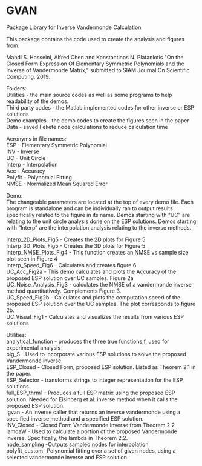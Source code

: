 # GVAN
Package Library for Inverse Vandermonde Calculation

This package contains the code used to create the analysis and figures from:  

Mahdi S. Hosseini, Alfred Chen and Konstantinos N. Plataniotis "On the Closed Form Expression Of Elementary Symmetric Polynomials and the Inverse of Vandermonde Matrix," submitted to SIAM Journal On Scientific Computing, 2019.

Folders:  
Utilities - the main source codes as well as some programs to help readability of the demos.  
Third party codes - the Matlab implemented codes for other inverse or ESP solutions  
Demo examples - the demo codes to create the figures seen in the paper  
Data - saved Fekete node calculations to reduce calculation time  

Acronyms in file names:  
ESP - Elementary Symmetric Polynomial  
INV - Inverse  
UC - Unit Circle  
Interp - Interpolation  
Acc - Accuracy  
Polyfit - Polynomial Fitting  
NMSE - Normalized Mean Squared Error  

Demo:  
The changeable parameters are located at the top of every demo file. Each program is standalone and can be individually ran to output results specifically related to the figure in its name. Demos starting with “UC” are relating to the unit circle analysis done on the ESP solutions. Demos starting with “Interp” are the interpolation analysis relating to the inverse methods.  

Interp_2D_Plots_Fig5 - Creates the 2D plots for Figure 5  
Interp_3D_Plots_Fig5 - Creates the 3D plots for Figure 5  
Interp_NMSE_Plots_Fig4 - This function creates an NMSE vs sample size plot seen in Figure 4  
Interp_Speed_Fig6 - Calculates and creates figure 6  
UC_Acc_Fig2a - This demo calculates and plots the Accuracy of the proposed ESP solution over UC samples. Figure 2a  
UC_Noise_Analysis_Fig3 - calculates the NMSE of a vandermonde inverse method quantitatively. Complements Figure 3.  
UC_Speed_Fig2b - Calculates and plots the computation speed of the proposed ESP solution over the UC samples. The plot corresponds to figure 2b.  
UC_Visual_Fig1 - Calculates and visualizes the results from various ESP solutions  

Utilities:  
analytical_function - produces the three true functions,f, used for experimental analysis  
big_S - Used to incorporate various ESP solutions to solve the proposed Vandermonde inverse.  
ESP_Closed - Closed Form, proposed ESP solution. Listed as Theorem 2.1 in the paper.  
ESP_Selector - transforms strings to integer representation for the ESP solutions.  
full_ESP_thrm1 - Produces a full ESP matrix using the proposed ESP solution. Needed for Eisinberg et.al. inverse method when it calls the proposed ESP solution.  
igvan - An inverse caller that returns an inverse vandermonde using a specified inverse method and a specified ESP solution.  
INV_Closed - Closed Form Vandermonde Inverse from Theorem 2.2  
lamdaW - Used to calculate a portion of the proposed Vandermonde inverse. Specifically, the lambda in Theorem 2.2.  
node_sampling -Outputs sampled nodes for interpolation  
polyfit_custom- Polynomial fitting over a set of given nodes, using a selected vandermonde inverse and ESP solution.  






